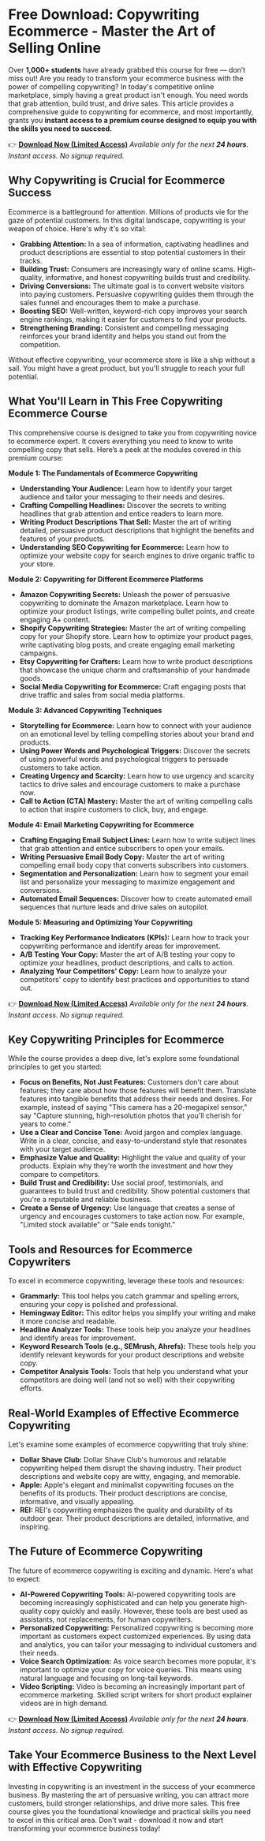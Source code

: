 # Free Download: Copywriting Ecommerce - Master the Art of Selling Online

Over **1,000+ students** have already grabbed this course for free — don’t miss out!
Are you ready to transform your ecommerce business with the power of compelling copywriting? In today's competitive online marketplace, simply having a great product isn't enough. You need words that grab attention, build trust, and drive sales. This article provides a comprehensive guide to copywriting for ecommerce, and most importantly, grants you **instant access to a premium course designed to equip you with the skills you need to succeed.**

👉 [**Download Now (Limited Access)**](https://udemywork.com/copywriting-ecommerce)
_Available only for the next **24 hours**. Instant access. No signup required._

## Why Copywriting is Crucial for Ecommerce Success

Ecommerce is a battleground for attention. Millions of products vie for the gaze of potential customers. In this digital landscape, copywriting is your weapon of choice. Here's why it's so vital:

*   **Grabbing Attention:** In a sea of information, captivating headlines and product descriptions are essential to stop potential customers in their tracks.
*   **Building Trust:** Consumers are increasingly wary of online scams. High-quality, informative, and honest copywriting builds trust and credibility.
*   **Driving Conversions:** The ultimate goal is to convert website visitors into paying customers. Persuasive copywriting guides them through the sales funnel and encourages them to make a purchase.
*   **Boosting SEO:** Well-written, keyword-rich copy improves your search engine rankings, making it easier for customers to find your products.
*   **Strengthening Branding:** Consistent and compelling messaging reinforces your brand identity and helps you stand out from the competition.

Without effective copywriting, your ecommerce store is like a ship without a sail. You might have a great product, but you'll struggle to reach your full potential.

## What You'll Learn in This Free Copywriting Ecommerce Course

This comprehensive course is designed to take you from copywriting novice to ecommerce expert. It covers everything you need to know to write compelling copy that sells. Here’s a peek at the modules covered in this premium course:

**Module 1: The Fundamentals of Ecommerce Copywriting**

*   **Understanding Your Audience:** Learn how to identify your target audience and tailor your messaging to their needs and desires.
*   **Crafting Compelling Headlines:** Discover the secrets to writing headlines that grab attention and entice readers to learn more.
*   **Writing Product Descriptions That Sell:** Master the art of writing detailed, persuasive product descriptions that highlight the benefits and features of your products.
*   **Understanding SEO Copywriting for Ecommerce:** Learn how to optimize your website copy for search engines to drive organic traffic to your store.

**Module 2: Copywriting for Different Ecommerce Platforms**

*   **Amazon Copywriting Secrets:** Unleash the power of persuasive copywriting to dominate the Amazon marketplace. Learn how to optimize your product listings, write compelling bullet points, and create engaging A+ content.
*   **Shopify Copywriting Strategies:** Master the art of writing compelling copy for your Shopify store. Learn how to optimize your product pages, write captivating blog posts, and create engaging email marketing campaigns.
*   **Etsy Copywriting for Crafters:** Learn how to write product descriptions that showcase the unique charm and craftsmanship of your handmade goods.
*   **Social Media Copywriting for Ecommerce:** Craft engaging posts that drive traffic and sales from social media platforms.

**Module 3: Advanced Copywriting Techniques**

*   **Storytelling for Ecommerce:** Learn how to connect with your audience on an emotional level by telling compelling stories about your brand and products.
*   **Using Power Words and Psychological Triggers:** Discover the secrets of using powerful words and psychological triggers to persuade customers to take action.
*   **Creating Urgency and Scarcity:** Learn how to use urgency and scarcity tactics to drive sales and encourage customers to make a purchase now.
*   **Call to Action (CTA) Mastery:** Master the art of writing compelling calls to action that inspire customers to click, buy, and engage.

**Module 4: Email Marketing Copywriting for Ecommerce**

*   **Crafting Engaging Email Subject Lines:** Learn how to write subject lines that grab attention and entice subscribers to open your emails.
*   **Writing Persuasive Email Body Copy:** Master the art of writing compelling email body copy that converts subscribers into customers.
*   **Segmentation and Personalization:** Learn how to segment your email list and personalize your messaging to maximize engagement and conversions.
*   **Automated Email Sequences:** Discover how to create automated email sequences that nurture leads and drive sales on autopilot.

**Module 5: Measuring and Optimizing Your Copywriting**

*   **Tracking Key Performance Indicators (KPIs):** Learn how to track your copywriting performance and identify areas for improvement.
*   **A/B Testing Your Copy:** Master the art of A/B testing your copy to optimize your headlines, product descriptions, and calls to action.
*   **Analyzing Your Competitors' Copy:** Learn how to analyze your competitors' copy to identify best practices and opportunities to stand out.

👉 [**Download Now (Limited Access)**](https://udemywork.com/copywriting-ecommerce)
_Available only for the next **24 hours**. Instant access. No signup required._

## Key Copywriting Principles for Ecommerce

While the course provides a deep dive, let's explore some foundational principles to get you started:

*   **Focus on Benefits, Not Just Features:** Customers don't care about features; they care about how those features will benefit them. Translate features into tangible benefits that address their needs and desires. For example, instead of saying "This camera has a 20-megapixel sensor," say "Capture stunning, high-resolution photos that you'll cherish for years to come."
*   **Use a Clear and Concise Tone:** Avoid jargon and complex language. Write in a clear, concise, and easy-to-understand style that resonates with your target audience.
*   **Emphasize Value and Quality:** Highlight the value and quality of your products. Explain why they're worth the investment and how they compare to competitors.
*   **Build Trust and Credibility:** Use social proof, testimonials, and guarantees to build trust and credibility. Show potential customers that you're a reputable and reliable business.
*   **Create a Sense of Urgency:** Use language that creates a sense of urgency and encourages customers to take action now. For example, "Limited stock available" or "Sale ends tonight."

## Tools and Resources for Ecommerce Copywriters

To excel in ecommerce copywriting, leverage these tools and resources:

*   **Grammarly:** This tool helps you catch grammar and spelling errors, ensuring your copy is polished and professional.
*   **Hemingway Editor:** This editor helps you simplify your writing and make it more concise and readable.
*   **Headline Analyzer Tools:** These tools help you analyze your headlines and identify areas for improvement.
*   **Keyword Research Tools (e.g., SEMrush, Ahrefs):** These tools help you identify relevant keywords for your product descriptions and website copy.
*   **Competitor Analysis Tools:** Tools that help you understand what your competitors are doing well (and not so well) with their copywriting efforts.

## Real-World Examples of Effective Ecommerce Copywriting

Let's examine some examples of ecommerce copywriting that truly shine:

*   **Dollar Shave Club:** Dollar Shave Club's humorous and relatable copywriting helped them disrupt the shaving industry. Their product descriptions and website copy are witty, engaging, and memorable.
*   **Apple:** Apple's elegant and minimalist copywriting focuses on the benefits of its products. Their product descriptions are concise, informative, and visually appealing.
*   **REI:** REI's copywriting emphasizes the quality and durability of its outdoor gear. Their product descriptions are detailed, informative, and inspiring.

## The Future of Ecommerce Copywriting

The future of ecommerce copywriting is exciting and dynamic. Here's what to expect:

*   **AI-Powered Copywriting Tools:** AI-powered copywriting tools are becoming increasingly sophisticated and can help you generate high-quality copy quickly and easily. However, these tools are best used as assistants, not replacements, for human copywriters.
*   **Personalized Copywriting:** Personalized copywriting is becoming more important as customers expect customized experiences. By using data and analytics, you can tailor your messaging to individual customers and their needs.
*   **Voice Search Optimization:** As voice search becomes more popular, it's important to optimize your copy for voice queries. This means using natural language and focusing on long-tail keywords.
*   **Video Scripting:** Video is becoming an increasingly important part of ecommerce marketing. Skilled script writers for short product explainer videos are in high demand.

👉 [**Download Now (Limited Access)**](https://udemywork.com/copywriting-ecommerce)
_Available only for the next **24 hours**. Instant access. No signup required._

## Take Your Ecommerce Business to the Next Level with Effective Copywriting

Investing in copywriting is an investment in the success of your ecommerce business. By mastering the art of persuasive writing, you can attract more customers, build stronger relationships, and drive more sales. This free course gives you the foundational knowledge and practical skills you need to excel in this critical area. Don't wait - download it now and start transforming your ecommerce business today!
